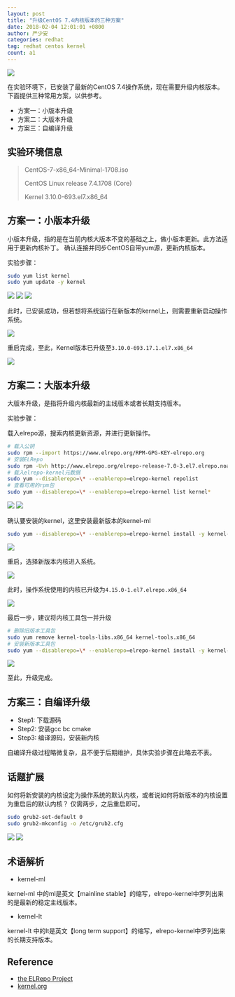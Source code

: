 ```yaml
---
layout: post
title: "升级CentOS 7.4内核版本的三种方案"
date: 2018-02-04 12:01:01 +0800
author: 严少安
categories: redhat
tag: redhat centos kernel
count: a1
---
```


![](https://shawn0915.github.io/assets/img_redhat/centos-logo.png)

在实验环境下，已安装了最新的CentOS 7.4操作系统，现在需要升级内核版本。下面提供三种常用方案，以供参考。

- 方案一：小版本升级
- 方案二：大版本升级
- 方案三：自编译升级

## 实验环境信息

> CentOS-7-x86_64-Minimal-1708.iso
>
> CentOS Linux release 7.4.1708 (Core)
>
> Kernel 3.10.0-693.el7.x86_64

## 方案一：小版本升级

小版本升级，指的是在当前内核大版本不变的基础之上，做小版本更新。此方法适用于更新内核补丁。
确认连接并同步CentOS自带yum源，更新内核版本。

实验步骤：

```bash
sudo yum list kernel
sudo yum update -y kernel
```

![](https://shawn0915.github.io/assets/img_redhat/a1-img/img-01.png)
![](https://shawn0915.github.io/assets/img_redhat/a1-img/img-02.png)
![](https://shawn0915.github.io/assets/img_redhat/a1-img/img-03.png)

此时，已安装成功，但若想将系统运行在新版本的kernel上，则需要重新启动操作系统。

![](https://shawn0915.github.io/assets/img_redhat/a1-img/img-04.png)

重启完成，至此，Kernel版本已升级至`3.10.0-693.17.1.el7.x86_64`

![](https://shawn0915.github.io/assets/img_redhat/a1-img/img-05.png)


## 方案二：大版本升级

大版本升级，是指将升级内核最新的主线版本或者长期支持版本。

实验步骤：

载入elrepo源，搜索内核更新资源，并进行更新操作。

```bash
# 载入公钥
sudo rpm --import https://www.elrepo.org/RPM-GPG-KEY-elrepo.org
# 安装ELRepo
sudo rpm -Uvh http://www.elrepo.org/elrepo-release-7.0-3.el7.elrepo.noarch.rpm
# 载入elrepo-kernel元数据
sudo yum --disablerepo=\* --enablerepo=elrepo-kernel repolist
# 查看可用的rpm包
sudo yum --disablerepo=\* --enablerepo=elrepo-kernel list kernel*
```

![](https://shawn0915.github.io/assets/img_redhat/a1-img/img-06.png)
![](https://shawn0915.github.io/assets/img_redhat/a1-img/img-07.png)


确认要安装的kernel，这里安装最新版本的kernel-ml
```bash
sudo yum --disablerepo=\* --enablerepo=elrepo-kernel install -y kernel-ml.x86_64
```

![](https://shawn0915.github.io/assets/img_redhat/a1-img/img-08.png)

重启，选择新版本内核进入系统。

![](https://shawn0915.github.io/assets/img_redhat/a1-img/img-09.png)

此时，操作系统使用的内核已升级为`4.15.0-1.el7.elrepo.x86_64`

![](https://shawn0915.github.io/assets/img_redhat/a1-img/img-10.png)

最后一步，建议将内核工具包一并升级

```bash
# 删除旧版本工具包
sudo yum remove kernel-tools-libs.x86_64 kernel-tools.x86_64
# 安装新版本工具包
sudo yum --disablerepo=\* --enablerepo=elrepo-kernel install -y kernel-ml-tools.x86_64
```

![](https://shawn0915.github.io/assets/img_redhat/a1-img/img-11.png)

至此，升级完成。


## 方案三：自编译升级

- Step1: 下载源码
- Step2: 安装gcc bc cmake
- Step3: 编译源码，安装新内核

自编译升级过程略微复杂，且不便于后期维护，具体实验步骤在此略去不表。

## 话题扩展

如何将新安装的内核设定为操作系统的默认内核，或者说如何将新版本的内核设置为重启后的默认内核？
仅需两步，之后重启即可。

```bash
sudo grub2-set-default 0
sudo grub2-mkconfig -o /etc/grub2.cfg
```

![](https://shawn0915.github.io/assets/img_redhat/a1-img/img-12.png)
![](https://shawn0915.github.io/assets/img_redhat/a1-img/img-13.png)


## 术语解析

- kernel-ml

kernel-ml 中的ml是英文【mainline stable】的缩写，elrepo-kernel中罗列出来的是最新的稳定主线版本。

- kernel-lt

kernel-lt 中的lt是英文【long term support】的缩写，elrepo-kernel中罗列出来的长期支持版本。


## Reference

- [the ELRepo Project](http://elrepo.org/tiki/tiki-index.php)
- [kernel.org](https://www.kernel.org/)
